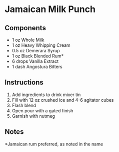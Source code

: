 # Jamaican Milk Punch

## Components
* 1 oz Whole Milk
* 1 oz Heavy Whipping Cream
* 0.5 oz Demerara Syrup
* 1 oz Black Blended Rum\*
* 6 drops Vanilla Extract
* 1 dash Angostura Bitters

## Instructions
1. Add ingredients to drink mixer tin
2. Fill with 12 oz crushed ice and 4-6 agitator cubes
3. Flash blend
4. Open pour with a gated finish
5. Garnish with nutmeg

## Notes
\*Jamaican rum preferred, as noted in the name



